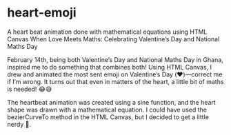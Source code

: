 # heart-emoji
A heart beat animation done with mathematical equations using HTML Canvas
When Love Meets Maths: Celebrating Valentine’s Day and National Maths Day

February 14th, being both Valentine’s Day and National Maths Day in Ghana, inspired me to do something that combines both! Using HTML Canvas, I drew and animated the most sent emoji on Valentine’s Day (❤️)—correct me if I’m wrong. It turns out that even in matters of the heart, a little bit of maths is needed! 😂😅

The heartbeat animation was created using a sine function, and the heart shape was drawn with a mathematical equation. I could have used the bezierCurveTo method in the HTML Canvas, but I decided to get a little nerdy 🧐.
